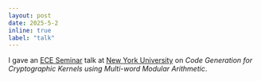 ```yaml
---
layout: post
date: 2025-5-2
inline: true
label: "talk"
---
```


I gave an [ECE Seminar](https://engineering.nyu.edu/academics/departments/electrical-and-computer-engineering) talk at [New York University](https://www.nyu.edu/) on *Code Generation for Cryptographic Kernels using Multi-word Modular Arithmetic*.